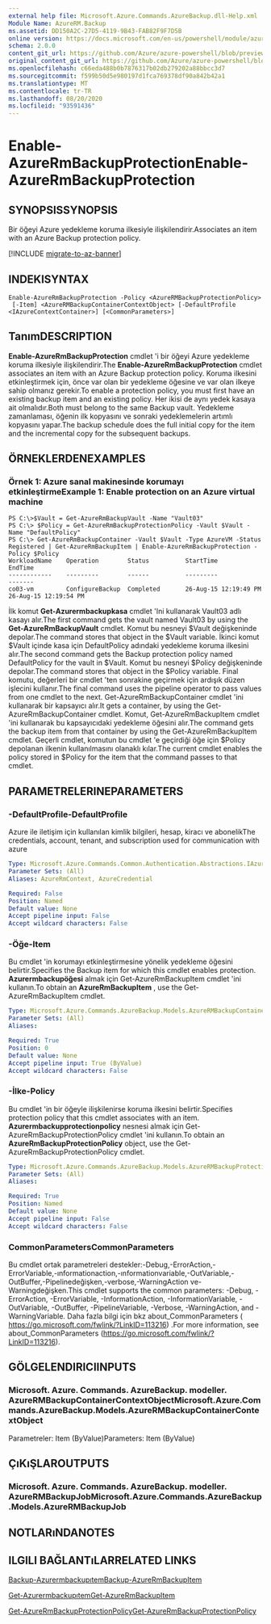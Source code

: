 ```yaml
---
external help file: Microsoft.Azure.Commands.AzureBackup.dll-Help.xml
Module Name: AzureRM.Backup
ms.assetid: DD150A2C-27D5-4119-9B43-FAB82F9F7D5B
online version: https://docs.microsoft.com/en-us/powershell/module/azurerm.backup/enable-azurermbackupprotection
schema: 2.0.0
content_git_url: https://github.com/Azure/azure-powershell/blob/preview/src/ResourceManager/AzureBackup/Commands.AzureBackup/help/Enable-AzureRmBackupProtection.md
original_content_git_url: https://github.com/Azure/azure-powershell/blob/preview/src/ResourceManager/AzureBackup/Commands.AzureBackup/help/Enable-AzureRmBackupProtection.md
ms.openlocfilehash: c66eda488b0b7876317b02db279202a88bbcc3d7
ms.sourcegitcommit: f599b50d5e980197d1fca769378df90a842b42a1
ms.translationtype: MT
ms.contentlocale: tr-TR
ms.lasthandoff: 08/20/2020
ms.locfileid: "93591436"
---
```

# <span data-ttu-id="3d93a-101">Enable-AzureRmBackupProtection</span><span class="sxs-lookup"><span data-stu-id="3d93a-101">Enable-AzureRmBackupProtection</span></span>

## <span data-ttu-id="3d93a-102">SYNOPSIS</span><span class="sxs-lookup"><span data-stu-id="3d93a-102">SYNOPSIS</span></span>
<span data-ttu-id="3d93a-103">Bir öğeyi Azure yedekleme koruma ilkesiyle ilişkilendirir.</span><span class="sxs-lookup"><span data-stu-id="3d93a-103">Associates an item with an Azure Backup protection policy.</span></span>

[!INCLUDE [migrate-to-az-banner](../../includes/migrate-to-az-banner.md)]

## <span data-ttu-id="3d93a-104">INDEKI</span><span class="sxs-lookup"><span data-stu-id="3d93a-104">SYNTAX</span></span>

```
Enable-AzureRmBackupProtection -Policy <AzureRMBackupProtectionPolicy>
 [-Item] <AzureRMBackupContainerContextObject> [-DefaultProfile <IAzureContextContainer>] [<CommonParameters>]
```

## <span data-ttu-id="3d93a-105">Tanım</span><span class="sxs-lookup"><span data-stu-id="3d93a-105">DESCRIPTION</span></span>
<span data-ttu-id="3d93a-106">**Enable-AzureRmBackupProtection** cmdlet 'i bir öğeyi Azure yedekleme koruma ilkesiyle ilişkilendirir.</span><span class="sxs-lookup"><span data-stu-id="3d93a-106">The **Enable-AzureRmBackupProtection** cmdlet associates an item with an Azure Backup protection policy.</span></span>
<span data-ttu-id="3d93a-107">Koruma ilkesini etkinleştirmek için, önce var olan bir yedekleme öğesine ve var olan ilkeye sahip olmanız gerekir.</span><span class="sxs-lookup"><span data-stu-id="3d93a-107">To enable a protection policy, you must first have an existing backup item and an existing policy.</span></span>
<span data-ttu-id="3d93a-108">Her ikisi de aynı yedek kasaya ait olmalıdır.</span><span class="sxs-lookup"><span data-stu-id="3d93a-108">Both must belong to the same Backup vault.</span></span>
<span data-ttu-id="3d93a-109">Yedekleme zamanlaması, öğenin ilk kopyasını ve sonraki yedeklemelerin artımlı kopyasını yapar.</span><span class="sxs-lookup"><span data-stu-id="3d93a-109">The backup schedule does the full initial copy for the item and the incremental copy for the subsequent backups.</span></span>

## <span data-ttu-id="3d93a-110">ÖRNEKLERDEN</span><span class="sxs-lookup"><span data-stu-id="3d93a-110">EXAMPLES</span></span>

### <span data-ttu-id="3d93a-111">Örnek 1: Azure sanal makinesinde korumayı etkinleştirme</span><span class="sxs-lookup"><span data-stu-id="3d93a-111">Example 1: Enable protection on an Azure virtual machine</span></span>
```
PS C:\>$Vault = Get-AzureRmBackupVault -Name "Vault03"
PS C:\> $Policy = Get-AzureRmBackupProtectionPolicy -Vault $Vault -Name "DefaultPolicy"
PS C:\> Get-AzureRmBackupContainer -Vault $Vault -Type AzureVM -Status Registered | Get-AzureRmBackupItem | Enable-AzureRmBackupProtection -Policy $Policy
WorkloadName    Operation        Status          StartTime              EndTime
------------    ---------        ------          ---------              -------
co03-vm         ConfigureBackup  Completed       26-Aug-15 12:19:49 PM  26-Aug-15 12:19:54 PM
```

<span data-ttu-id="3d93a-112">İlk komut **Get-Azurermbackupkasa** cmdlet 'Ini kullanarak Vault03 adlı kasayı alır.</span><span class="sxs-lookup"><span data-stu-id="3d93a-112">The first command gets the vault named Vault03 by using the **Get-AzureRmBackupVault** cmdlet.</span></span>
<span data-ttu-id="3d93a-113">Komut bu nesneyi $Vault değişkeninde depolar.</span><span class="sxs-lookup"><span data-stu-id="3d93a-113">The command stores that object in the $Vault variable.</span></span>
<span data-ttu-id="3d93a-114">İkinci komut $Vault içinde kasa için DefaultPolicy adındaki yedekleme koruma ilkesini alır.</span><span class="sxs-lookup"><span data-stu-id="3d93a-114">The second command gets the Backup protection policy named DefaultPolicy for the vault in $Vault.</span></span>
<span data-ttu-id="3d93a-115">Komut bu nesneyi $Policy değişkeninde depolar.</span><span class="sxs-lookup"><span data-stu-id="3d93a-115">The command stores that object in the $Policy variable.</span></span>
<span data-ttu-id="3d93a-116">Final komutu, değerleri bir cmdlet 'ten sonrakine geçirmek için ardışık düzen işlecini kullanır.</span><span class="sxs-lookup"><span data-stu-id="3d93a-116">The final command uses the pipeline operator to pass values from one cmdlet to the next.</span></span>
<span data-ttu-id="3d93a-117">Get-AzureRmBackupContainer cmdlet 'ini kullanarak bir kapsayıcı alır.</span><span class="sxs-lookup"><span data-stu-id="3d93a-117">It gets a container, by using the Get-AzureRmBackupContainer cmdlet.</span></span>
<span data-ttu-id="3d93a-118">Komut, Get-AzureRmBackupItem cmdlet 'ini kullanarak bu kapsayıcıdaki yedekleme öğesini alır.</span><span class="sxs-lookup"><span data-stu-id="3d93a-118">The command gets the backup item from that container by using the Get-AzureRmBackupItem cmdlet.</span></span>
<span data-ttu-id="3d93a-119">Geçerli cmdlet, komutun bu cmdlet 'e geçirdiği öğe için $Policy depolanan ilkenin kullanılmasını olanaklı kılar.</span><span class="sxs-lookup"><span data-stu-id="3d93a-119">The current cmdlet enables the policy stored in $Policy for the item that the command passes to that cmdlet.</span></span>

## <span data-ttu-id="3d93a-120">PARAMETRELERINE</span><span class="sxs-lookup"><span data-stu-id="3d93a-120">PARAMETERS</span></span>

### <span data-ttu-id="3d93a-121">-DefaultProfile</span><span class="sxs-lookup"><span data-stu-id="3d93a-121">-DefaultProfile</span></span>
<span data-ttu-id="3d93a-122">Azure ile iletişim için kullanılan kimlik bilgileri, hesap, kiracı ve abonelik</span><span class="sxs-lookup"><span data-stu-id="3d93a-122">The credentials, account, tenant, and subscription used for communication with azure</span></span>

```yaml
Type: Microsoft.Azure.Commands.Common.Authentication.Abstractions.IAzureContextContainer
Parameter Sets: (All)
Aliases: AzureRmContext, AzureCredential

Required: False
Position: Named
Default value: None
Accept pipeline input: False
Accept wildcard characters: False
```

### <span data-ttu-id="3d93a-123">-Öğe</span><span class="sxs-lookup"><span data-stu-id="3d93a-123">-Item</span></span>
<span data-ttu-id="3d93a-124">Bu cmdlet 'in korumayı etkinleştirmesine yönelik yedekleme öğesini belirtir.</span><span class="sxs-lookup"><span data-stu-id="3d93a-124">Specifies the Backup item for which this cmdlet enables protection.</span></span>
<span data-ttu-id="3d93a-125">**Azurermbackupöğesi** almak için Get-AzureRmBackupItem cmdlet 'ini kullanın.</span><span class="sxs-lookup"><span data-stu-id="3d93a-125">To obtain an **AzureRmBackupItem** , use the Get-AzureRmBackupItem cmdlet.</span></span>

```yaml
Type: Microsoft.Azure.Commands.AzureBackup.Models.AzureRMBackupContainerContextObject
Parameter Sets: (All)
Aliases:

Required: True
Position: 0
Default value: None
Accept pipeline input: True (ByValue)
Accept wildcard characters: False
```

### <span data-ttu-id="3d93a-126">-İlke</span><span class="sxs-lookup"><span data-stu-id="3d93a-126">-Policy</span></span>
<span data-ttu-id="3d93a-127">Bu cmdlet 'in bir öğeyle ilişkilenirse koruma ilkesini belirtir.</span><span class="sxs-lookup"><span data-stu-id="3d93a-127">Specifies protection policy that this cmdlet associates with an item.</span></span>
<span data-ttu-id="3d93a-128">**Azurermbackupprotectionpolicy** nesnesi almak için Get-AzureRmBackupProtectionPolicy cmdlet 'ini kullanın.</span><span class="sxs-lookup"><span data-stu-id="3d93a-128">To obtain an **AzureRmBackupProtectionPolicy** object, use the Get-AzureRmBackupProtectionPolicy cmdlet.</span></span>

```yaml
Type: Microsoft.Azure.Commands.AzureBackup.Models.AzureRMBackupProtectionPolicy
Parameter Sets: (All)
Aliases:

Required: True
Position: Named
Default value: None
Accept pipeline input: False
Accept wildcard characters: False
```

### <span data-ttu-id="3d93a-129">CommonParameters</span><span class="sxs-lookup"><span data-stu-id="3d93a-129">CommonParameters</span></span>
<span data-ttu-id="3d93a-130">Bu cmdlet ortak parametreleri destekler:-Debug,-ErrorAction,-ErrorVariable,-ınformationaction,-ınformationvariable,-OutVariable,-OutBuffer,-Pipelinedeğişken,-verbose,-WarningAction ve-Warningdeğişken.</span><span class="sxs-lookup"><span data-stu-id="3d93a-130">This cmdlet supports the common parameters: -Debug, -ErrorAction, -ErrorVariable, -InformationAction, -InformationVariable, -OutVariable, -OutBuffer, -PipelineVariable, -Verbose, -WarningAction, and -WarningVariable.</span></span> <span data-ttu-id="3d93a-131">Daha fazla bilgi için bkz about_CommonParameters ( https://go.microsoft.com/fwlink/?LinkID=113216) .</span><span class="sxs-lookup"><span data-stu-id="3d93a-131">For more information, see about_CommonParameters (https://go.microsoft.com/fwlink/?LinkID=113216).</span></span>

## <span data-ttu-id="3d93a-132">GÖLGELENDIRICI</span><span class="sxs-lookup"><span data-stu-id="3d93a-132">INPUTS</span></span>

### <span data-ttu-id="3d93a-133">Microsoft. Azure. Commands. AzureBackup. modeller. AzureRMBackupContainerContextObject</span><span class="sxs-lookup"><span data-stu-id="3d93a-133">Microsoft.Azure.Commands.AzureBackup.Models.AzureRMBackupContainerContextObject</span></span>
<span data-ttu-id="3d93a-134">Parametreler: Item (ByValue)</span><span class="sxs-lookup"><span data-stu-id="3d93a-134">Parameters: Item (ByValue)</span></span>

## <span data-ttu-id="3d93a-135">ÇıKıŞLAR</span><span class="sxs-lookup"><span data-stu-id="3d93a-135">OUTPUTS</span></span>

### <span data-ttu-id="3d93a-136">Microsoft. Azure. Commands. AzureBackup. modeller. AzureRMBackupJob</span><span class="sxs-lookup"><span data-stu-id="3d93a-136">Microsoft.Azure.Commands.AzureBackup.Models.AzureRMBackupJob</span></span>

## <span data-ttu-id="3d93a-137">NOTLARıNDA</span><span class="sxs-lookup"><span data-stu-id="3d93a-137">NOTES</span></span>

## <span data-ttu-id="3d93a-138">ILGILI BAĞLANTıLAR</span><span class="sxs-lookup"><span data-stu-id="3d93a-138">RELATED LINKS</span></span>

[<span data-ttu-id="3d93a-139">Backup-Azurermbackupıtem</span><span class="sxs-lookup"><span data-stu-id="3d93a-139">Backup-AzureRmBackupItem</span></span>](./Backup-AzureRmBackupItem.md)

[<span data-ttu-id="3d93a-140">Get-Azurermbackupıtem</span><span class="sxs-lookup"><span data-stu-id="3d93a-140">Get-AzureRmBackupItem</span></span>](./Get-AzureRmBackupItem.md)

[<span data-ttu-id="3d93a-141">Get-AzureRmBackupProtectionPolicy</span><span class="sxs-lookup"><span data-stu-id="3d93a-141">Get-AzureRmBackupProtectionPolicy</span></span>](./Get-AzureRmBackupProtectionPolicy.md)


